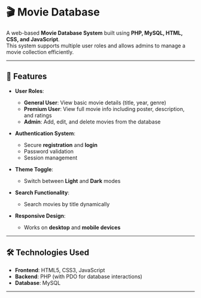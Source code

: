 # 🎬 Movie Database

A web-based **Movie Database System** built using **PHP, MySQL, HTML, CSS, and JavaScript**.  
This system supports multiple user roles and allows admins to manage a movie collection efficiently.

---

## 📌 Features

- **User Roles**:
  - **General User**: View basic movie details (title, year, genre)
  - **Premium User**: View full movie info including poster, description, and ratings
  - **Admin**: Add, edit, and delete movies from the database

- **Authentication System**:
  - Secure **registration** and **login**
  - Password validation
  - Session management

- **Theme Toggle**:
  - Switch between **Light** and **Dark** modes

- **Search Functionality**:
  - Search movies by title dynamically

- **Responsive Design**:
  - Works on **desktop** and **mobile devices**

---

## 🛠️ Technologies Used

- **Frontend**: HTML5, CSS3, JavaScript  
- **Backend**: PHP (with PDO for database interactions)  
- **Database**: MySQL  

---


